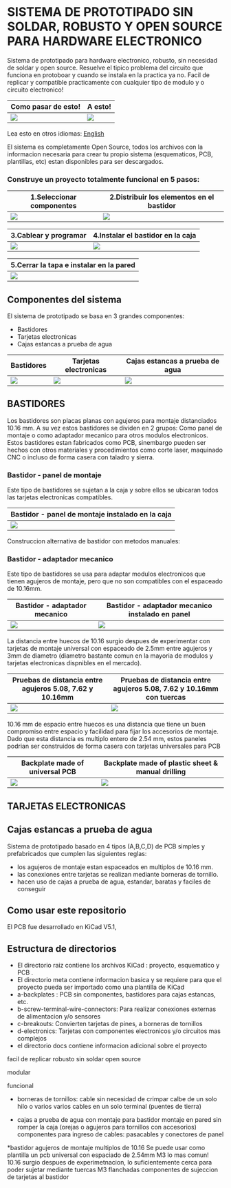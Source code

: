 
# SISTEMA DE PROTOTIPADO SIN SOLDAR, ROBUSTO Y OPEN SOURCE PARA HARDWARE ELECTRONICO

Sistema de prototipado para hardware electronico, robusto, sin necesidad de soldar y open source. Resuelve el tipico problema del circuito que funciona en protoboar y cuando se instala en la practica ya no. Facil de replicar y compatible practicamente con cualquier tipo de modulo y o circuito electronico!

Como pasar de esto!           |A esto!                            |
------------------------------|-----------------------------------|
![](/assets/img/protomess.jpg)|![](/assets/img/finishedinwall.jpg)|

Lea esto en otros idiomas: [English](../../README.md)

El sistema es completamente Open Source, todos los archivos con la informacion necesaria para crear tu propio sistema (esquematicos, PCB, plantillas, etc) estan disponibles para ser descargados.

### Construye un proyecto totalmente funcional en 5 pasos:

1.Seleccionar componentes      |2.Distribuir los elementos en el bastidor |
-------------------------------|-------------------------------------------|
![](/assets/img/components.jpg)|![](/assets/img/placedinbackplate.jpg)     |

3.Cablear y programar       |4.Instalar el bastidor en la caja |
-----------------------------|-----------------------------------|
![](/assets/img/allwired.jpg)|![](/assets/img/platefixed.jpg)    |

5.Cerrar la tapa e instalar en la pared  |
------------------------------------------|
![](/assets/img/installedwall.jpg)        |

## Componentes del sistema

El sistema de prototipado se basa en 3 grandes componentes:
* Bastidores
* Tarjetas electronicas
* Cajas estancas a prueba de agua

Bastidores                     | Tarjetas electronicas                 | Cajas estancas a prueba de agua       |
-------------------------------|---------------------------------------|---------------------------------------|
![](/a-backplates/assets/img/backplates.jpg)|![](/assets/img/electronicboards.jpg) |![](/assets/img/wpfenclosures.jpg) |

## BASTIDORES

Los bastidores son placas planas con agujeros para montaje distanciados 10.16 mm. A su vez estos bastidores se dividen en 2 grupos: Como panel de montaje o como adaptador mecanico para otros modulos electronicos. Estos bastidores estan fabricados como PCB, sinembargo pueden ser hechos con otros materiales y procedimientos como corte laser, maquinado CNC o incluso de forma casera con taladro y sierra.

### Bastidor - panel de montaje

Este tipo de bastidores se sujetan a la caja y sobre ellos se ubicaran todos las tarjetas electronicas compatibles.

Bastidor - panel de montaje instalado en la caja    | 
----------------------------------------------------|
![](/a-backplates/a01/assets/img/installedinbox.jpg)|

Construccion alternativa de bastidor con metodos manuales:

### Bastidor - adaptador mecanico

Este tipo de bastidores se usa para adaptar modulos electronicos que tienen agujeros de montaje, pero que no son compatibles con el espaceado de 10.16mm.

Bastidor - adaptador mecanico                        | Bastidor - adaptador mecanico instalado en panel     | 
-----------------------------------------------------|------------------------------------------------------|
![](/a-backplates/a03/assets/img/installedinboard.jpg)|![](/a-backplates/a03/assets/img/installedinpanel.jpg)|

La distancia entre huecos de 10.16 surgio despues de experimentar con tarjetas de montaje universal con espaceado de 2.5mm entre agujeros y 3mm de diametro (diametro bastante comun en la mayoria de modulos y tarjetas electronicas dispnibles en el mercado).

Pruebas de distancia entre agujeros 5.08, 7.62 y 10.16mm | Pruebas de distancia entre agujeros 5.08, 7.62 y 10.16mm con tuercas     | 
-----------------------------------------------------|------------------------------------------------------|
![](/assets/img/holespitchtest1.jpg)|![](/assets/img/holespitchtest2.jpg)|

10.16 mm de espacio entre huecos es una distancia que tiene un buen compromiso entre espacio y facilidad para fijar los accesorios de montaje. Dado que esta distancia es multiplo entero de 2.54 mm, estos paneles podrian ser construidos de forma casera con tarjetas universales para PCB

Backplate made of universal PCB | Backplate made of plastic sheet & manual drilling     | 
-----------------------------------------------------|------------------------------------------------------|
![](/assets/img/backplateuniversalpcb.jpg)|![](/assets/img/backplatemanual.jpg)|

## TARJETAS ELECTRONICAS


## Cajas estancas a prueba de agua


Sistema de prototipado basado en 4 tipos (A,B,C,D) de PCB simples y prefabricados que cumplen las siguientes reglas:

* los agujeros de montaje estan espaceados en multiplos de 10.16 mm.
* las conexiones entre tarjetas se realizan mediante borneras de tornillo.
* hacen uso de cajas a prueba de agua, estandar, baratas y faciles de conseguir


## Como usar este repositorio

El PCB fue desarrollado en  KiCad V5.1,


## Estructura de directorios

* El directorio raiz contiene los archivos KiCad : proyecto, esquematico y PCB .
* El directorio meta contiene informacion basica y se requiere para que el proyecto pueda ser importado como una plantilla de KiCad 
* a-backplates :  PCB sin componentes, bastidores para cajas estancas, etc.
* b-screw-terminal-wire-connectors: Para realizar conexiones externas de alimentacion y/o sensores
* c-breakouts: Convierten tarjetas de pines, a borneras de tornillos
* d-electronics: Tarjetas con componentes electronicos y/o circuitos mas complejos
* el directorio docs contiene informacion adicional sobre el proyecto

facil de replicar
robusto
sin soldar
open source

modular

funcional


* borneras de tornillos:
cable sin necesidad de crimpar
calbe de un solo hilo o varios
varios cables en un solo terminal (puentes de tierra)

* cajas a prueba de agua
con montaje para bastidor
montaje en pared sin romper la caja (orejas o agujeros para tornillos con accesorios)
componentes para ingreso de cables: pasacables y conectores de panel

*bastidor  agujeros de montaje multiplos de 10.16
Se puede usar como plantilla un pcb universal con espaciado de 2.54mm
M3 lo mas comun!
10.16 surgio despues de experimetnacion, lo suficientemente cerca para poder sujetar mediante tuercas M3 flanchadas
componentes de sujeccion de tarjetas al bastidor

